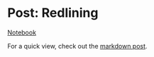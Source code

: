 # Post: Redlining

[Notebook](https://github.com/lauren-alexandra/earth-analytics/blob/main/sac-redlining/sacramento-redlining.ipynb)

For a quick view, check out the [markdown post](http://laurenalexandra.io/projects/sacramento-redlining/).
